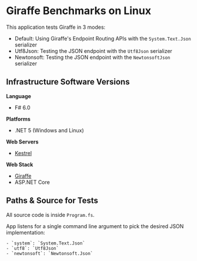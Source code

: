 # Giraffe Benchmarks on Linux

This application tests Giraffe in 3 modes:

- Default: Using Giraffe's Endpoint Routing APIs with the `System.Text.Json` serializer
- Utf8Json: Testing the JSON endpoint with the `Utf8Json` serializer
- Newtonsoft: Testing the JSON endpoint with the `NewtonsoftJson` serializer

## Infrastructure Software Versions

**Language**

* F# 6.0

**Platforms**

* .NET 5 (Windows and Linux)

**Web Servers**

* [Kestrel](https://github.com/aspnet/KestrelHttpServer)

**Web Stack**

* [Giraffe](https://github.com/giraffe-fsharp/Giraffe)
* ASP.NET Core

## Paths & Source for Tests

All source code is inside `Program.fs`.

App listens for a single command line argument to pick the desired JSON implementation:

    - `system`: `System.Text.Json`
    - `utf8`: `Utf8Json`
    - `newtonsoft`: `Newtonsoft.Json`
